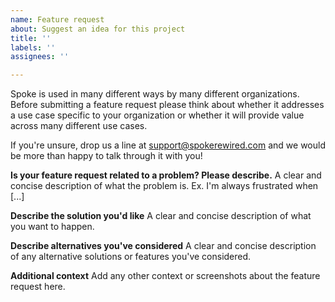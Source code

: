```yaml
---
name: Feature request
about: Suggest an idea for this project
title: ''
labels: ''
assignees: ''

---
```


Spoke is used in many different ways by many different organizations. Before submitting a feature request please think about whether it addresses a use case specific to your organization or whether it will provide value across many different use cases.

If you're unsure, drop us a line at support@spokerewired.com and we would be more than happy to talk through it with you!

**Is your feature request related to a problem? Please describe.**
A clear and concise description of what the problem is. Ex. I'm always frustrated when [...]

**Describe the solution you'd like**
A clear and concise description of what you want to happen.

**Describe alternatives you've considered**
A clear and concise description of any alternative solutions or features you've considered.

**Additional context**
Add any other context or screenshots about the feature request here.
